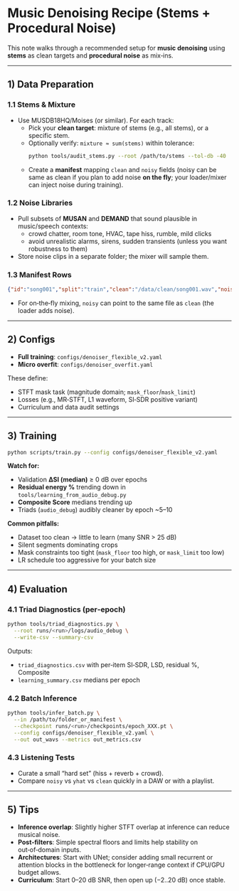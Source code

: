 # Music Denoising Recipe (Stems + Procedural Noise)

This note walks through a recommended setup for **music denoising** using **stems** as clean targets and **procedural noise** as mix‑ins.

---

## 1) Data Preparation

### 1.1 Stems & Mixture
- Use MUSDB18HQ/Moises (or similar). For each track:
  - Pick your **clean target**: mixture of stems (e.g., all stems), or a specific stem.
  - Optionally verify: `mixture ≈ sum(stems)` within tolerance:
    ```bash
    python tools/audit_stems.py --root /path/to/stems --tol-db -40
    ```
  - Create a **manifest** mapping `clean` and `noisy` fields (noisy can be same as clean if you plan to add noise **on the fly**; your loader/mixer can inject noise during training).

### 1.2 Noise Libraries
- Pull subsets of **MUSAN** and **DEMAND** that sound plausible in music/speech contexts:
  - crowd chatter, room tone, HVAC, tape hiss, rumble, mild clicks
  - avoid unrealistic alarms, sirens, sudden transients (unless you want robustness to them)
- Store noise clips in a separate folder; the mixer will sample them.

### 1.3 Manifest Rows
```json
{"id":"song001","split":"train","clean":"/data/clean/song001.wav","noisy":"/data/clean/song001.wav","sr":48000,"duration":12.8}
````

* For on‑the‑fly mixing, `noisy` can point to the same file as `clean` (the loader adds noise).

---

## 2) Configs

* **Full training**: `configs/denoiser_flexible_v2.yaml`
* **Micro overfit**:  `configs/denoiser_overfit.yaml`

These define:

* STFT mask task (magnitude domain; `mask_floor`/`mask_limit`)
* Losses (e.g., MR‑STFT, L1 waveform, SI‑SDR positive variant)
* Curriculum and data audit settings

---

## 3) Training

```bash
python scripts/train.py --config configs/denoiser_flexible_v2.yaml
```

**Watch for:**

* Validation **ΔSI (median)** ≥ 0 dB over epochs
* **Residual energy %** trending down in `tools/learning_from_audio_debug.py`
* **Composite Score** medians trending up
* Triads (`audio_debug`) audibly cleaner by epoch ~5–10

**Common pitfalls:**

* Dataset too clean → little to learn (many SNR > 25 dB)
* Silent segments dominating crops
* Mask constraints too tight (`mask_floor` too high, or `mask_limit` too low)
* LR schedule too aggressive for your batch size

---

## 4) Evaluation

### 4.1 Triad Diagnostics (per‑epoch)

```bash
python tools/triad_diagnostics.py \
  --root runs/<run>/logs/audio_debug \
  --write-csv --summary-csv
```

Outputs:

* `triad_diagnostics.csv` with per‑item SI‑SDR, LSD, residual %, Composite
* `learning_summary.csv` medians per epoch

### 4.2 Batch Inference

```bash
python tools/infer_batch.py \
  --in /path/to/folder_or_manifest \
  --checkpoint runs/<run>/checkpoints/epoch_XXX.pt \
  --config configs/denoiser_flexible_v2.yaml \
  --out out_wavs --metrics out_metrics.csv
```

### 4.3 Listening Tests

* Curate a small “hard set” (hiss + reverb + crowd).
* Compare `noisy` vs `yhat` vs `clean` quickly in a DAW or with a playlist.

---

## 5) Tips

* **Inference overlap**: Slightly higher STFT overlap at inference can reduce musical noise.
* **Post‑filters**: Simple spectral floors and limits help stability on out‑of‑domain inputs.
* **Architectures**: Start with UNet; consider adding small recurrent or attention blocks in the bottleneck for longer‑range context if CPU/GPU budget allows.
* **Curriculum**: Start 0–20 dB SNR, then open up (−2..20 dB) once stable.